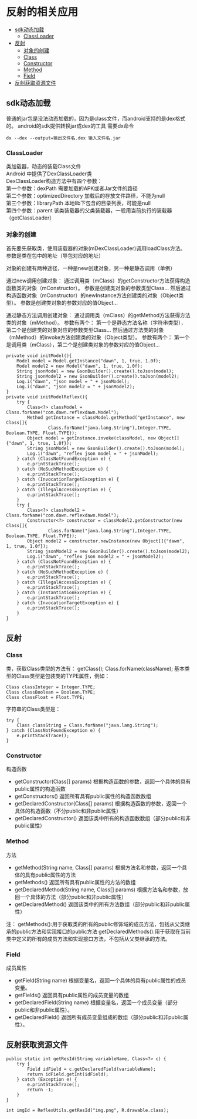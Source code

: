 # 反射的相关应用

* [sdk动态加载](#sdk动态加载)
    * [ClassLoader](#classloader)
* [反射](#反射)
    * [对象的创建](#对象的创建)
    * [Class](#class)
    * [Constructor](#constructor)
    * [Method](#method)
    * [Field](#field)
* [反射获取资源文件](#反射获取资源文件)



## sdk动态加载
普通的jar包是没法动态加载的，因为是class文件，而android支持的是dex格式的。
android的sdk提供转换jar成dex的工具
需要dx命令
```
dx --dex --output=输出文件名.dex 输入文件名.jar
```


### ClassLoader
类加载器，动态的装载Class文件  
Android 中提供了DexClassLoader类  
DexClassLoader构造方法中有四个参数：  
第一个参数：dexPath 需要加载的APK或者Jar文件的路径  
第二个参数：optimizedDirectory 加载后的存放文件路径，不能为null  
第三个参数：libraryPath 本地lib下包含的目录列表，可能是null  
第四个参数：parent 该类装载器的父类装载器，一般用当前执行的装载器（getClassLoader）  


### 对象的创建
首先要先获取类，使用装载器的对象(mDexClassLoader)调用loadClass方法。
参数是类在包中的地址（导包对应的地址）

对象的创建有两种途径，一种是new创建对象，另一种是静态调用（单例）  

通过new调用创建对象：
通过调用类（mClass）的getConstructor方法获得构造函数类的对象（mConstructor）。
参数是创建类对象的参数类型Class...
然后通过构造函数对象（mConstructor）的newInstance方法创建类的对象（Object类型）。
参数是创建类对象的参数对应的值Object...

通过静态方法调用创建对象：
通过调用类（mClass）的getMethod方法获得方法类的对象（mMethod）。
参数有两个：
第一个是静态方法名称（字符串类型），第二个是创建类的对象对应的参数类型Class...
然后通过方法类的对象（mMethod）的invoke方法创建类的对象（Object类型）。
参数有两个：
第一个是调用类（mClass），第二个是创建类对象的参数对应的值Object...
```
private void initModel(){
    Model model = Model.getInstance("dawn", 1, true, 1.0f);
    Model model2 = new Model("dawn", 1, true, 1.0f);
    String jsonModel = new GsonBuilder().create().toJson(model);
    String jsonModel2 = new GsonBuilder().create().toJson(model2);
    Log.i("dawn", "json model = " + jsonModel);
    Log.i("dawn", "json model2 = " + jsonModel2);
}
private void initModelReflex(){
    try {
        Class<?> classModel = Class.forName("com.dawn.reflexdawn.Model");
        Method getInstance = classModel.getMethod("getInstance", new Class[]{
                Class.forName("java.lang.String"),Integer.TYPE, Boolean.TYPE, Float.TYPE});
        Object model = getInstance.invoke(classModel, new Object[]{"dawn", 1, true, 1.0f});
        String jsonModel = new GsonBuilder().create().toJson(model);
        Log.i("dawn", "reflex json model = " + jsonModel);
    } catch (ClassNotFoundException e) {
        e.printStackTrace();
    } catch (NoSuchMethodException e) {
        e.printStackTrace();
    } catch (InvocationTargetException e) {
        e.printStackTrace();
    } catch (IllegalAccessException e) {
        e.printStackTrace();
    }
    try {
        Class<?> classModel2 = Class.forName("com.dawn.reflexdawn.Model");
        Constructor<?> constructor = classModel2.getConstructor(new Class[]{
                Class.forName("java.lang.String"),Integer.TYPE, Boolean.TYPE, Float.TYPE});
        Object model2 = constructor.newInstance(new Object[]{"dawn", 1, true, 1.0f});
        String jsonModel2 = new GsonBuilder().create().toJson(model2);
        Log.i("dawn", "reflex json model2 = " + jsonModel2);
    } catch (ClassNotFoundException e) {
        e.printStackTrace();
    } catch (NoSuchMethodException e) {
        e.printStackTrace();
    } catch (IllegalAccessException e) {
        e.printStackTrace();
    } catch (InstantiationException e) {
        e.printStackTrace();
    } catch (InvocationTargetException e) {
        e.printStackTrace();
    }
}
```


## 反射

### Class
类，获取Class类型的方法有：
getClass();
Class.forName(className);
基本类型的Class类型是包装类的TYPE属性，例如：
```
Class classInteger = Integer.TYPE;
Class classBoolean = Boolean.TYPE;
Class classFloat = Float.TYPE;
```
字符串的Class类型是：
```
try {
    Class classString = Class.forName("java.lang.String");
} catch (ClassNotFoundException e) {
    e.printStackTrace();
}
```


### Constructor
构造函数  
* getConstructor(Class[] params) 根据构造函数的参数，返回一个具体的具有public属性的构造函数  
* getConstructors() 返回所有具有public属性的构造函数数组  
* getDeclaredConstructor(Class[] params) 根据构造函数的参数，返回一个具体的构造函数（不分public和非public属性）  
* getDeclaredConstructor() 返回该类中所有的构造函数数组（部分public和非public属性）  


### Method
方法  
* getMethod(String name, Class[] params) 根据方法名和参数，返回一个具体的具有public属性的方法
* getMethods() 返回所有具有public属性的方法的数组
* getDeclaredMethod(String name, Class[] params) 根据方法名和参数，放回一个具体的方法（部分public和非public属性）
* getDeclaredMethod() 返回该类中的所有方法数组（部分public和非public属性）

注：
getMethods():用于获取类的所有的public修饰域的成员方法，包括从父类继承的public方法和实现接口的public方法
getDeclaredMethods():用于获取在当前类中定义的所有的成员方法和实现接口方法，不包括从父类继承的方法。


### Field
成员属性
* getField(String name) 根据变量名，返回一个具体的具有public属性的成员变量。
* getFields() 返回具有public属性的成员变量的数组
* getDeclaredField(String name) 根据变量名，返回一个成员变量（部分public和非public属性）。
* getDeclaredField() 返回所有成员变量组成的数组（部分public和非public属性）。


## 反射获取资源文件
```
public static int getResId(String variableName, Class<?> c) {
    try {
        Field idField = c.getDeclaredField(variableName);
        return idField.getInt(idField);
    } catch (Exception e) {
        e.printStackTrace();
        return -1;
    }
}
```
```
int imgId = ReflexUtils.getResId("img.png", R.drawable.class);
```

